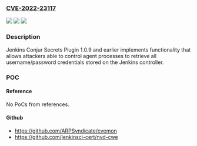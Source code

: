 ### [CVE-2022-23117](https://cve.mitre.org/cgi-bin/cvename.cgi?name=CVE-2022-23117)
![](https://img.shields.io/static/v1?label=Product&message=Jenkins%20Conjur%20Secrets%20Plugin&color=blue)
![](https://img.shields.io/static/v1?label=Version&message=%3C%3D%201.0.9%20&color=brighgreen)
![](https://img.shields.io/static/v1?label=Vulnerability&message=CWE-693%3A%20Protection%20Mechanism%20Failure&color=brighgreen)

### Description

Jenkins Conjur Secrets Plugin 1.0.9 and earlier implements functionality that allows attackers able to control agent processes to retrieve all username/password credentials stored on the Jenkins controller.

### POC

#### Reference
No PoCs from references.

#### Github
- https://github.com/ARPSyndicate/cvemon
- https://github.com/jenkinsci-cert/nvd-cwe

